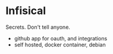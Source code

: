 # Infisical

Secrets. Don't tell anyone.

- github app for oauth, and integrations
- self hosted, docker container, debian

